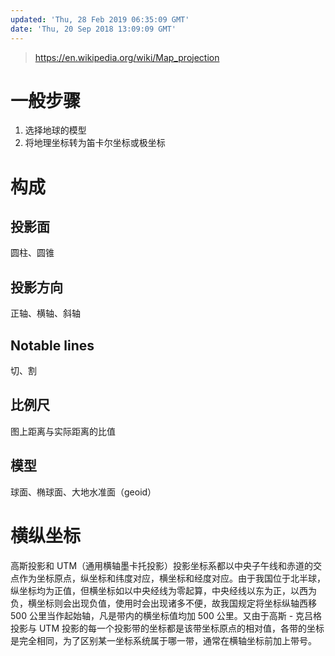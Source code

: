 ```yaml
---
updated: 'Thu, 28 Feb 2019 06:35:09 GMT'
date: 'Thu, 20 Sep 2018 13:09:09 GMT'
---
```


> <https://en.wikipedia.org/wiki/Map_projection>

# 一般步骤

1.  选择地球的模型
2.  将地理坐标转为笛卡尔坐标或极坐标

# 构成

## 投影面

圆柱、圆锥

## 投影方向

正轴、横轴、斜轴

## Notable lines

切、割

## 比例尺

图上距离与实际距离的比值

## 模型

球面、椭球面、大地水准面（geoid）

# 横纵坐标

高斯投影和 UTM（通用横轴墨卡托投影）投影坐标系都以中央子午线和赤道的交点作为坐标原点，纵坐标和纬度对应，横坐标和经度对应。由于我国位于北半球，纵坐标均为正值，但横坐标如以中央经线为零起算，中央经线以东为正，以西为负，横坐标则会出现负值，使用时会出现诸多不便，故我国规定将坐标纵轴西移 500 公里当作起始轴，凡是带内的横坐标值均加 500 公里。又由于高斯 - 克吕格投影与 UTM 投影的每一个投影带的坐标都是该带坐标原点的相对值，各带的坐标是完全相同，为了区别某一坐标系统属于哪一带，通常在横轴坐标前加上带号。
